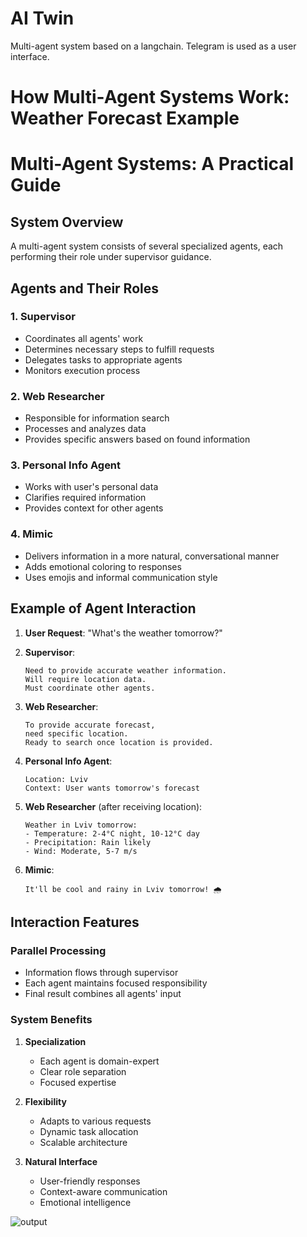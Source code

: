 # AI Twin
Multi-agent system based on a langchain.
Telegram is used as a user interface.


# How Multi-Agent Systems Work: Weather Forecast Example

# Multi-Agent Systems: A Practical Guide

## System Overview
A multi-agent system consists of several specialized agents, each performing their role under supervisor guidance.

## Agents and Their Roles

### 1. Supervisor
- Coordinates all agents' work
- Determines necessary steps to fulfill requests
- Delegates tasks to appropriate agents
- Monitors execution process

### 2. Web Researcher
- Responsible for information search
- Processes and analyzes data
- Provides specific answers based on found information

### 3. Personal Info Agent
- Works with user's personal data
- Clarifies required information
- Provides context for other agents

### 4. Mimic
- Delivers information in a more natural, conversational manner
- Adds emotional coloring to responses
- Uses emojis and informal communication style

## Example of Agent Interaction

1. **User Request**: "What's the weather tomorrow?"

2. **Supervisor**: 
   ```
   Need to provide accurate weather information.
   Will require location data.
   Must coordinate other agents.
   ```

3. **Web Researcher**:
   ```
   To provide accurate forecast,
   need specific location.
   Ready to search once location is provided.
   ```

4. **Personal Info Agent**:
   ```
   Location: Lviv
   Context: User wants tomorrow's forecast
   ```

5. **Web Researcher** (after receiving location):
   ```
   Weather in Lviv tomorrow:
   - Temperature: 2-4°C night, 10-12°C day
   - Precipitation: Rain likely
   - Wind: Moderate, 5-7 m/s
   ```

6. **Mimic**:
   ```
   It'll be cool and rainy in Lviv tomorrow! 🌧️
   ```

## Interaction Features

### Parallel Processing
- Information flows through supervisor
- Each agent maintains focused responsibility
- Final result combines all agents' input

### System Benefits
1. **Specialization**
   - Each agent is domain-expert
   - Clear role separation
   - Focused expertise

2. **Flexibility**
   - Adapts to various requests
   - Dynamic task allocation
   - Scalable architecture

3. **Natural Interface**
   - User-friendly responses
   - Context-aware communication
   - Emotional intelligence


![output](https://github.com/user-attachments/assets/a8944490-f60c-496d-bdca-a73d302cc486)

